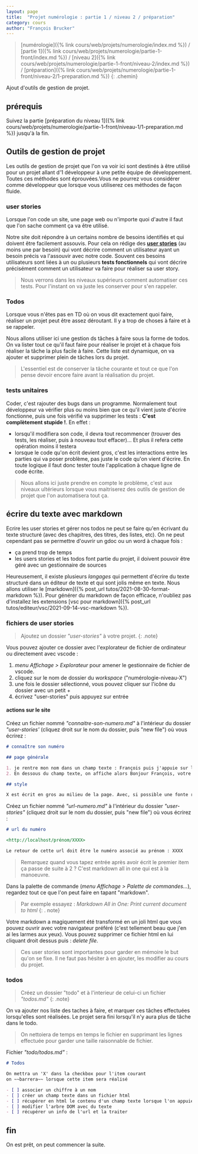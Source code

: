 ```yaml
---
layout: page
title:  "Projet numérologie : partie 1 / niveau 2 / préparation"
category: cours
author: "François Brucker"
---
```


> [numérologie]({% link cours/web/projets/numerologie/index.md %}) / [partie 1]({% link cours/web/projets/numerologie/partie-1-front/index.md %}) / [niveau 2]({% link cours/web/projets/numerologie/partie-1-front/niveau-2/index.md %}) / [préparation]({% link cours/web/projets/numerologie/partie-1-front/niveau-2/1-preparation.md %})
{: .chemin}

Ajout d'outils de gestion de projet.

## prérequis

Suivez la partie [préparation du niveau 1]({% link cours/web/projets/numerologie/partie-1-front/niveau-1/1-preparation.md %}) jusqu'à la fin.

## Outils de gestion de projet

Les outils de gestion de projet que l'on va voir ici sont destinés à être utilisé pour un projet allant d'1 développeur à une petite équipe de développement. Toutes ces méthodes sont éprouvées.Vous ne pourrez vous considérer comme développeur que lorsque vous utiliserez ces méthodes de façon fluide.

### user stories

Lorsque l'on code un site, une page web ou n'importe quoi d'autre il faut que l'on sache comment ça va être utilisé.

Notre site doit répondre à un certains nombre de besoins identifiés et qui doivent être facilement assouvis. Pour cela on rédige des [**user stories**](https://fr.wikipedia.org/wiki/R%C3%A9cit_utilisateur) (au moins une par besoin) qui vont décrire comment un utilisateur ayant un besoin précis va l'assouvir avec notre code. Souvent ces besoins utilisateurs sont liées à un ou plusieurs **tests fonctionnels** qui vont décrire précisément comment un
utilisateur va faire pour réaliser sa user story.

> Nous verrons dans les niveaux supérieurs comment automatiser ces tests. Pour l'instant on va juste les conserver pour s'en rappeler.

### Todos

Lorsque vous n'êtes pas en TD où on vous dit exactement quoi faire, réaliser un projet peut être assez déroutant. Il y a trop de choses à faire et à se rappeler.

Nous allons utiliser ici une gestion ds tâches à faire sous la forme de todos. On va lister tout ce qu'il faut faire pour réaliser le projet et à chaque fois réaliser la tâche la plus facile à faire. Cette liste est dynamique, on va ajouter et supprimer plein de tâches lors du projet.

> L'essentiel est de conserver la tâche courante et tout ce que l'on pense devoir encore faire avant la réalisation du projet.

### tests unitaires

Coder, c'est rajouter des bugs dans un programme. Normalement tout développeur va vérifier plus ou moins bien que ce qu'il vient juste d'écrire fonctionne, puis une fois vérifié va supprimer les tests : **C'est complètement stupide !**. En effet :

* lorsqu'il modifiera son code, il devra tout recommencer (trouver des tests, les réaliser, puis à nouveau tout effacer)... Et plus il refera cette opération moins il testera
* lorsque le code qu'on écrit devient gros, c'est les interactions entre les parties qui va poser problème, pas juste le code qu'on vient d'écrire. En toute logique il faut donc tester toute l'application à chaque ligne de code écrite.

> Nous allons ici juste prendre en compte le problème, c'est aux niveaux ultérieurs lorsque vous maitriserez des outils de gestion de projet que l'on automatisera tout ça.

## écrire du texte avec markdown

Ecrire les user stories et gérer nos todos ne peut se faire qu'en écrivant du texte structuré (avec des chapitres, des titres, des listes, etc).  On ne peut cependant pas se permettre d'ouvrir un gdoc ou un word à chaque fois :

* ça prend trop de temps
* les users stories et les todos font partie du projet, il doivent pouvoir être géré avec un gestionnaire de sources

Heureusement, il existe plusieurs *langages* qui permettent d'écrire du texte structuré dans un éditeur de texte et qui sont jolis même en texte. Nous allons utiliser le [markdown]({% post_url tutos/2021-08-30-format-markdown %}). Pour générer du markdown de façon efficace, n'oubliez pas d'installez les extensions [vsc pour markdown]({% post_url tutos/editeur/vsc/2021-09-14-vsc-markdown %}).

### fichiers de user stories

> Ajoutez un dossier *"user-stories"* à votre projet.
{: .note}

Vous pouvez ajouter ce dossier avec l'explorateur de fichier de ordinateur ou directement avec vscode :

1. *menu Affichage > Explorateur* pour amener le gestionnaire de fichier de vscode.
2. cliquez sur le nom de dossier du *workspace* ("numérologie-niveau-X")
3. une fois le dossier sélectionné, vous pouvez cliquer sur l'icône du dossier avec un petit +
4. écrivez "user-stories" puis appuyez sur entrée

#### actions sur le site

Créez un fichier nommé *"connaitre-son-numero.md"* à l'intérieur du dossier *"user-stories'* (cliquez droit sur le nom du dossier, puis "new file") où vous écrirez :

```markdown
# connaître son numéro

## page générale

1. je rentre mon nom dans un champ texte : François puis j'appuie sur la touche entrée.
2. En dessous du champ texte, on affiche alors Bonjour François, votre numéro est le X

## style 

X est écrit en gros au milieu de la page. Avec, si possible une fonte rigolote.
```

Créez un fichier nommé *"url-numero.md"* à l'intérieur du dossier *"user-stories"* (cliquez droit sur le nom du dossier, puis "new file") où vous écrirez :

```markdown
# url du numéro

<http://localhost/prénom/XXXX>

Le retour de cette url doit être le numéro associé au prénom : XXXX
```

> Remarquez quand vous tapez entrée après avoir écrit le premier item ça passe de suite à 2 ? C'est markdown all in one qui est à la manoeuvre.

Dans la palette de commande (*menu Affichage > Palette de commandes...*), regardez tout ce que l'on peut faire en tapant "markdown".

> Par exemple essayez : *Markdown All in One: Print current document to html*
{: . note}

Votre markdown a magiquement été transformé en un joli html que vous pouvez ouvrir avec votre navigateur préféré (c'est tellement beau que j'en ai les larmes aux yeux). Vous pouvez supprimer ce fichier html en lui cliquant droit dessus puis : *delete file*.

> Ces user stories sont importantes pour garder en mémoire le but qu'on se fixe. Il ne faut pas hésiter à en ajouter, les modifier au cours du projet.

### todos

> Créez un dossier "todo" et à l'interieur de celui-ci un fichier *"todos.md"*
{: .note}

On va ajouter nos liste des taches à faire, et marquer ces tâches effectuées lorsqu'elles sont réalisées. Le projet sera fini lorsqu'il n'y aura plus de tâche dans le todo.

> On nettoiera de temps en temps le fichier en supprimant les lignes effectuée pour garder une taille raisonnable de fichier.

Fichier *"todo/todos.md"* :

```markdown
# Todos

On mettra un 'X' dans la checkbox pour l'item courant
on ~~barrera~~ lorsque cette item sera réalisé

- [ ] associer un chiffre à un nom
- [ ] créer un champ texte dans un fichier html
- [ ] récupérer en html le contenu d'un champ texte lorsque l'on appuie sur la touche entrée
- [ ] modifier l'arbre DOM avec du texte
- [ ] récupérer un info de l'url et la traiter
```

## fin

On est prêt, on peut commencer la suite.

